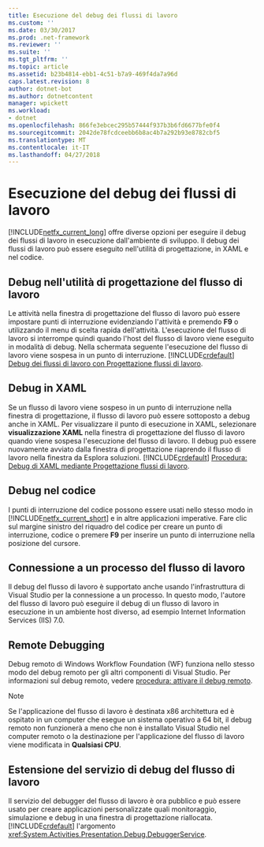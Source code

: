 ```yaml
---
title: Esecuzione del debug dei flussi di lavoro
ms.custom: ''
ms.date: 03/30/2017
ms.prod: .net-framework
ms.reviewer: ''
ms.suite: ''
ms.tgt_pltfrm: ''
ms.topic: article
ms.assetid: b23b4814-ebb1-4c51-b7a9-469f4da7a96d
caps.latest.revision: 8
author: dotnet-bot
ms.author: dotnetcontent
manager: wpickett
ms.workload:
- dotnet
ms.openlocfilehash: 866fe3ebcec295b57444f937b3b6fd6677bfe0f4
ms.sourcegitcommit: 2042de78fcdceebb6b8ac4b7a292b93e8782cbf5
ms.translationtype: MT
ms.contentlocale: it-IT
ms.lasthandoff: 04/27/2018
---
```

# <a name="debugging-workflows"></a>Esecuzione del debug dei flussi di lavoro
[!INCLUDE[netfx_current_long](../../../includes/netfx-current-long-md.md)] offre diverse opzioni per eseguire il debug dei flussi di lavoro in esecuzione dall'ambiente di sviluppo. Il debug dei flussi di lavoro può essere eseguito nell'utilità di progettazione, in XAML e nel codice.  
  
## <a name="debugging-in-the-workflow-designer"></a>Debug nell'utilità di progettazione del flusso di lavoro  
 Le attività nella finestra di progettazione del flusso di lavoro può essere impostare punti di interruzione evidenziando l'attività e premendo **F9** o utilizzando il menu di scelta rapida dell'attività. L'esecuzione del flusso di lavoro si interrompe quindi quando l'host del flusso di lavoro viene eseguito in modalità di debug. Nella schermata seguente l'esecuzione del flusso di lavoro viene sospesa in un punto di interruzione. [!INCLUDE[crdefault](../../../includes/crdefault-md.md)] [Debug dei flussi di lavoro con Progettazione flussi di lavoro](/visualstudio/workflow-designer/debugging-workflows-with-the-workflow-designer).  
  
## <a name="debugging-in-xaml"></a>Debug in XAML  
 Se un flusso di lavoro viene sospeso in un punto di interruzione nella finestra di progettazione, il flusso di lavoro può essere sottoposto a debug anche in XAML. Per visualizzare il punto di esecuzione in XAML, selezionare **visualizzazione XAML** nella finestra di progettazione del flusso di lavoro quando viene sospesa l'esecuzione del flusso di lavoro. Il debug può essere nuovamente avviato dalla finestra di progettazione riaprendo il flusso di lavoro nella finestra da Esplora soluzioni. [!INCLUDE[crdefault](../../../includes/crdefault-md.md)] [Procedura: Debug di XAML mediante Progettazione flussi di lavoro](/visualstudio/workflow-designer/how-to-debug-xaml-with-the-workflow-designer).  
  
## <a name="debugging-in-code"></a>Debug nel codice  
 I punti di interruzione del codice possono essere usati nello stesso modo in [!INCLUDE[netfx_current_short](../../../includes/netfx-current-short-md.md)] e in altre applicazioni imperative. Fare clic sul margine sinistro del riquadro del codice per creare un punto di interruzione, codice o premere **F9** per inserire un punto di interruzione nella posizione del cursore.  
  
## <a name="attaching-to-a-workflow-process"></a>Connessione a un processo del flusso di lavoro  
 Il debug del flusso di lavoro è supportato anche usando l'infrastruttura di Visual Studio per la connessione a un processo. In questo modo, l'autore del flusso di lavoro può eseguire il debug di un flusso di lavoro in esecuzione in un ambiente host diverso, ad esempio Internet Information Services (IIS) 7.0.  
  
## <a name="remote-debugging"></a>Remote Debugging  
 Debug remoto di Windows Workflow Foundation (WF) funziona nello stesso modo del debug remoto per gli altri componenti di Visual Studio. Per informazioni sul debug remoto, vedere [procedura: attivare il debug remoto](http://go.microsoft.com/fwlink/?LinkId=196257).  
  
> [!NOTE]
>  Se l'applicazione del flusso di lavoro è destinata x86 architettura ed è ospitato in un computer che esegue un sistema operativo a 64 bit, il debug remoto non funzionerà a meno che non è installato Visual Studio nel computer remoto o la destinazione per l'applicazione del flusso di lavoro viene modificata in **Qualsiasi CPU**.  
  
## <a name="extending-the-workflow-debugging-service"></a>Estensione del servizio di debug del flusso di lavoro  
 Il servizio del debugger del flusso di lavoro è ora pubblico e può essere usato per creare applicazioni personalizzate quali monitoraggio, simulazione e debug in una finestra di progettazione riallocata. [!INCLUDE[crdefault](../../../includes/crdefault-md.md)] l'argomento <xref:System.Activities.Presentation.Debug.DebuggerService>.
